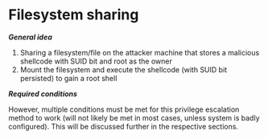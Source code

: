 # Filesystem sharing

_**General idea**_

1. Sharing a filesystem/file on the attacker machine that stores a malicious shellcode with SUID bit and root as the owner
2. Mount the filesystem and execute the shellcode (with SUID bit persisted) to gain a root shell



_**Required conditions**_

However, multiple conditions must be met for this privilege escalation method to work (will not likely be met in most cases, unless system is badly configured). This will be discussed further in the respective sections.
